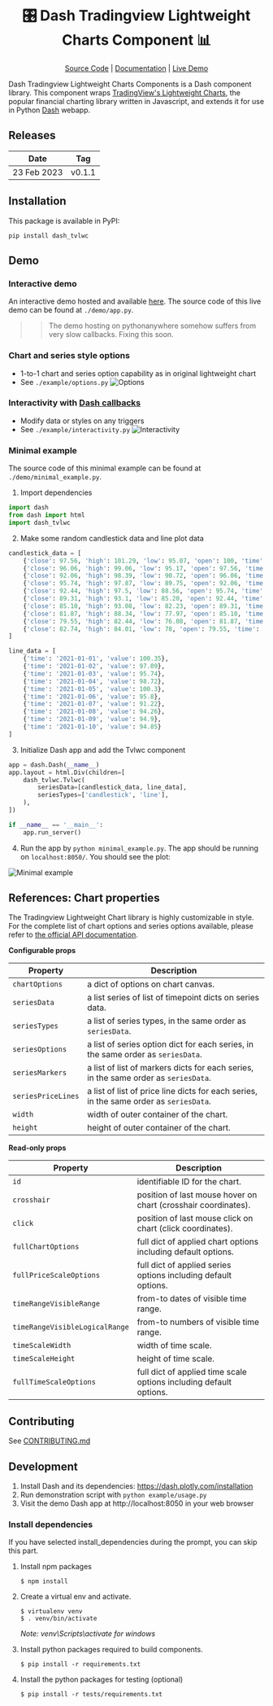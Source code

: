 <div style="text-align: center">
<h1>🎛 Dash Tradingview Lightweight Charts Component 📊</h1>

[Source Code](https://github.com/tysonwu/dash-tradingview) | [Documentation](https://dash-tradingview.readthedocs.io/) | [Live Demo](http://tysonwu.pythonanywhere.com/)

</div>

Dash Tradingview Lightweight Charts Components is a Dash component library. This component wraps [TradingView's Lightweight Charts](https://github.com/tradingview/lightweight-charts), the popular financial charting library written in Javascript, and extends it for use in Python [Dash](https://dash.plotly.com/) webapp.

## Releases

| Date        | Tag    |
| ----------- | ------ |
| 23 Feb 2023 | v0.1.1 |

## Installation

This package is available in PyPI:

```
pip install dash_tvlwc
```

## Demo

### Interactive demo

An interactive demo hosted and available [here](http://tysonwu.pythonanywhere.com/). The source code of this live demo can be found at `./demo/app.py`.

>> The demo hosting on pythonanywhere somehow suffers from very slow callbacks. Fixing this soon.

### Chart and series style options
- 1-to-1 chart and series option capability as in original lightweight chart
- See `./example/options.py`
![Options](./docs/_static/options.png "Options")

### Interactivity with [Dash callbacks](https://dash.plotly.com/basic-callbacks)
- Modify data or styles on any triggers
- See `./example/interactivity.py`
![Interactivity](./docs/_static/interactivity.gif "Interactivity")

### Minimal example

The source code of this minimal example can be found at `./demo/minimal_example.py`.

1. Import dependencies
```python
import dash
from dash import html
import dash_tvlwc
```

2. Make some random candlestick data and line plot data
```python
candlestick_data = [
    {'close': 97.56, 'high': 101.29, 'low': 95.07, 'open': 100, 'time': '2021-01-01'},
    {'close': 96.06, 'high': 99.06, 'low': 95.17, 'open': 97.56, 'time': '2021-01-02'},
    {'close': 92.06, 'high': 98.39, 'low': 90.72, 'open': 96.06, 'time': '2021-01-03'},
    {'close': 95.74, 'high': 97.87, 'low': 89.75, 'open': 92.06, 'time': '2021-01-04'},
    {'close': 92.44, 'high': 97.5, 'low': 88.56, 'open': 95.74, 'time': '2021-01-05'},
    {'close': 89.31, 'high': 93.1, 'low': 85.20, 'open': 92.44, 'time': '2021-01-06'},
    {'close': 85.10, 'high': 93.08, 'low': 82.23, 'open': 89.31, 'time': '2021-01-07'},
    {'close': 81.87, 'high': 88.34, 'low': 77.97, 'open': 85.10, 'time': '2021-01-08'},
    {'close': 79.55, 'high': 82.44, 'low': 76.08, 'open': 81.87, 'time': '2021-01-09'},
    {'close': 82.74, 'high': 84.01, 'low': 78, 'open': 79.55, 'time': '2021-01-10'}
]

line_data = [
    {'time': '2021-01-01', 'value': 100.35},
    {'time': '2021-01-02', 'value': 97.09},
    {'time': '2021-01-03', 'value': 95.74},
    {'time': '2021-01-04', 'value': 98.72},
    {'time': '2021-01-05', 'value': 100.3},
    {'time': '2021-01-06', 'value': 95.8},
    {'time': '2021-01-07', 'value': 91.22},
    {'time': '2021-01-08', 'value': 94.26},
    {'time': '2021-01-09', 'value': 94.9},
    {'time': '2021-01-10', 'value': 94.85}
]
```

3. Initialize Dash app and add the Tvlwc component
```python
app = dash.Dash(__name__)
app.layout = html.Div(children=[
    dash_tvlwc.Tvlwc(
        seriesData=[candlestick_data, line_data],
        seriesTypes=['candlestick', 'line'],
    ),
])

if __name__ == '__main__':
    app.run_server()
```

4. Run the app by `python minimal_example.py`. The app should be running on `localhost:8050/`. You should see the plot:

![Minimal example](./docs/_static/minimal_example.png "Minimal example")

## References: Chart properties

The Tradingview Lightweight Chart library is highly customizable in style. For the complete list of chart options and series options available, please refer to [the official API documentation](https://tradingview.github.io/lightweight-charts/docs/3.8).

**Configurable props**

|Property |Description  |
|---|---|
|`chartOptions`|a dict of options on chart canvas.|
|`seriesData`|a list series of list of timepoint dicts on series data.|
|`seriesTypes`|a list of series types, in the same order as `seriesData`.|
|`seriesOptions`|a list of series option dict for each series, in the same order as `seriesData`.|
|`seriesMarkers`|a list of list of markers dicts for each series, in the same order as `seriesData`.|
|`seriesPriceLines`|a list of list of price line dicts for each series, in the same order as `seriesData`.|
|`width`|width of outer container of the chart.|
|`height`|height of outer container of the chart.|

**Read-only props**

|Property |Description  |
|---|---|
|`id`|identifiable ID for the chart.|
|`crosshair`|position of last mouse hover on chart (crosshair coordinates).|
|`click`|position of last mouse click on chart (click coordinates).|
|`fullChartOptions`|full dict of applied chart options including default options.|
|`fullPriceScaleOptions`|full dict of applied series options including default options.|
|`timeRangeVisibleRange`|from-to dates of visible time range.|
|`timeRangeVisibleLogicalRange`|from-to numbers of visible time range.|
|`timeScaleWidth`|width of time scale.|
|`timeScaleHeight`|height of time scale.|
|`fullTimeScaleOptions`|full dict of applied time scale options including default options.|

## Contributing

See [CONTRIBUTING.md](./CONTRIBUTING.md)

## Development

1. Install Dash and its dependencies: https://dash.plotly.com/installation
2. Run demonstration script with `python example/usage.py`
3. Visit the demo Dash app at http://localhost:8050 in your web browser

### Install dependencies

If you have selected install_dependencies during the prompt, you can skip this part.

1. Install npm packages
    ```
    $ npm install
    ```
2. Create a virtual env and activate.
    ```
    $ virtualenv venv
    $ . venv/bin/activate
    ```
    _Note: venv\Scripts\activate for windows_

3. Install python packages required to build components.
    ```
    $ pip install -r requirements.txt
    ```
4. Install the python packages for testing (optional)
    ```
    $ pip install -r tests/requirements.txt
    ```